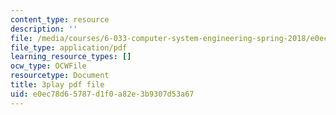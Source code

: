 ```yaml
---
content_type: resource
description: ''
file: /media/courses/6-033-computer-system-engineering-spring-2018/e0ec78d65787d1f0a82e3b9307d53a67_r2_-2KW76ec.pdf
file_type: application/pdf
learning_resource_types: []
ocw_type: OCWFile
resourcetype: Document
title: 3play pdf file
uid: e0ec78d6-5787-d1f0-a82e-3b9307d53a67
---
```

